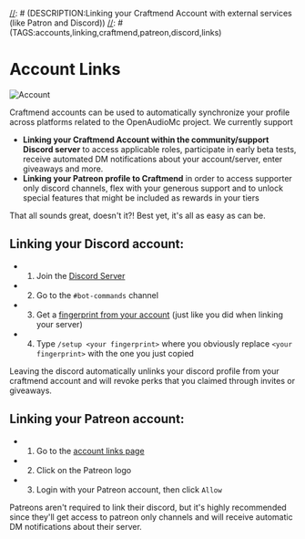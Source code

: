 [//]: # (TITLE:Discord & Patreon)
[//]: # (ICON:fab fa-discord)
[//]: # (DESCRIPTION:Linking your Craftmend Account with external services (like Patron and Discord))
[//]: # (TAGS:accounts,linking,craftmend,patreon,discord,links)

# Account Links
![Account](https://i.imgur.com/chwk9jg.png)

Craftmend accounts can be used to automatically synchronize your profile across platforms related to the OpenAudioMc project. We currently support
- **Linking your Craftmend Account within the community/support Discord server** to access applicable roles, participate in early beta tests, receive automated DM notifications about your account/server, enter giveaways and more.
- **Linking your Patreon profile to Craftmend** in order to access supporter only discord channels, flex with your generous support and to unlock special features that might be included as rewards in your tiers

That all sounds great, doesn't it?! Best yet, it's all as easy as can be.

## Linking your Discord account:
- 1. Join the [Discord Server](https://discord.openaudiomc.net/)
- 2. Go to the `#bot-commands` channel
- 3. Get a [fingerprint from your account](https://account.craftmend.com/account/fingerprint) (just like you did when linking your server)
- 4. Type `/setup <your fingerprint>` where you obviously replace `<your fingerprint>` with the one you just copied

Leaving the discord automatically unlinks your discord profile from your craftmend account and will revoke perks that you claimed through invites or giveaways.

## Linking your Patreon account:
- 1. Go to the [account links page](https://account.craftmend.com/account/links)
- 2. Click on the Patreon logo
- 3. Login with your Patreon account, then click `Allow`

Patreons aren't required to link their discord, but it's highly recommended since they'll get access to patreon only channels and will receive automatic DM notifications about their server.